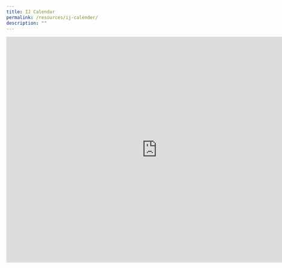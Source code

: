 ```yaml
---
title: IJ Calendar
permalink: /resources/ij-calender/
description: ""
---
```

<iframe src="https://calendar.google.com/calendar/embed?src=c_286721ec55f7f1afb65916425a801fe26608c192558fecca60a5f581e637d01f%40group.calendar.google.com&ctz=Asia%2FSingapore" style="border: 0" width="800" height="600" frameborder="0" scrolling="no"></iframe>